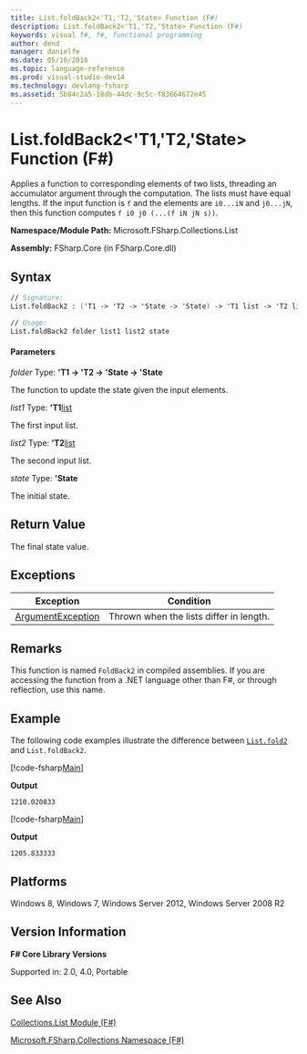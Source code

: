 ```yaml
---
title: List.foldBack2<'T1,'T2,'State> Function (F#)
description: List.foldBack2<'T1,'T2,'State> Function (F#)
keywords: visual f#, f#, functional programming
author: dend
manager: danielfe
ms.date: 05/16/2016
ms.topic: language-reference
ms.prod: visual-studio-dev14
ms.technology: devlang-fsharp
ms.assetid: 5b84c2a5-18db-44dc-9c5c-f83664672e45 
---
```


# List.foldBack2<'T1,'T2,'State> Function (F#)

Applies a function to corresponding elements of two lists, threading an accumulator argument through the computation. The lists must have equal lengths.
If the input function is `f` and the elements are `i0...iN` and `j0...jN`, then this function computes `f i0 j0 (...(f iN jN s))`.

**Namespace/Module Path:** Microsoft.FSharp.Collections.List

**Assembly:** FSharp.Core (in FSharp.Core.dll)


## Syntax

```fsharp
// Signature:
List.foldBack2 : ('T1 -> 'T2 -> 'State -> 'State) -> 'T1 list -> 'T2 list -> 'State -> 'State

// Usage:
List.foldBack2 folder list1 list2 state
```

#### Parameters
*folder*
Type: **'T1 -&gt; 'T2 -&gt; 'State -&gt; 'State**


The function to update the state given the input elements.


*list1*
Type: **'T1**[list](https://msdn.microsoft.com/library/c627b668-477b-4409-91ed-06d7f1b3e4a7)


The first input list.


*list2*
Type: **'T2**[list](https://msdn.microsoft.com/library/c627b668-477b-4409-91ed-06d7f1b3e4a7)


The second input list.


*state*
Type: **'State**


The initial state.

## Return Value

The final state value.

## Exceptions

|Exception|Condition|
|----|----|
|[ArgumentException](https://msdn.microsoft.com/library/system.argumentexception.aspx)|Thrown when the lists differ in length.|

## Remarks
This function is named `FoldBack2` in compiled assemblies. If you are accessing the function from a .NET language other than F#, or through reflection, use this name.

## Example
The following code examples illustrate the difference between [`List.fold2`](https://msdn.microsoft.com/library/6cfcd043-a65d-4423-805a-2ab234cb5343) and `List.foldBack2`.

[!code-fsharp[Main](~samples/snippets/fsharp/lists/snippet31.fs)]

**Output**

```
1210.020833
```

[!code-fsharp[Main](~samples/snippets/fsharp/lists/snippet32.fs)]

**Output**

```
1205.833333
```

## Platforms
Windows 8, Windows 7, Windows Server 2012, Windows Server 2008 R2


## Version Information
**F# Core Library Versions**

Supported in: 2.0, 4.0, Portable

## See Also
[Collections.List Module &#40;F&#35;&#41;](Collections.List-Module-%5BFSharp%5D.md)

[Microsoft.FSharp.Collections Namespace &#40;F&#35;&#41;](Microsoft.FSharp.Collections-Namespace-%5BFSharp%5D.md)